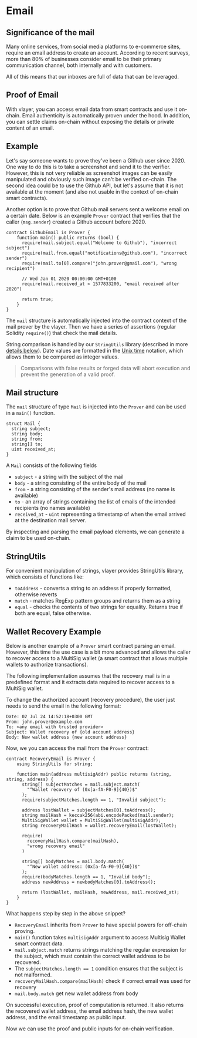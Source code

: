 # Email

## Significance of the mail
Many online services, from social media platforms to e-commerce sites, require an email address to create an account. According to recent surveys, more than 80% of businesses consider email to be their primary communication channel, both internally and with customers. 

All of this means that our inboxes are full of data that can be leveraged.

## Proof of Email
With vlayer, you can access email data from smart contracts and use it on-chain. Email authenticity is automatically proven under the hood. In addition, you can settle claims on-chain without exposing the details or private content of an email.

## Example
Let's say someone wants to prove they've been a Github user since 2020. One way to do this is to take a screenshot and send it to the verifier. However, this is not very reliable as screenshot images can be easily manipulated and obviously such image can't be verified on-chain. The second idea could be to use the Github API, but let's assume that it is not available at the moment (and also not usable in the context of on-chain smart contracts).

Another option is to prove that Github mail servers sent a welcome email on a certain date. Below is an example `Prover` contract that verifies that the caller (`msg.sender`) created a Github account before 2020.

```solidity
contract GithubEmail is Prover {
    function main() public returns (bool) {      
      require(mail.subject.equal("Welcome to Github"), "incorrect subject")
      require(mail.from.equal("notifications@github.com"), "incorrect sender")
      require(mail.to[0].compare("john.prover@gmail.com"), "wrong recipient")
      
      // Wed Jan 01 2020 00:00:00 GMT+0100
      require(mail.received_at < 1577833200, "email received after 2020") 

      return true;
    }
}
```
The `mail` structure is automatically injected into the contract context of the mail prover by the vlayer. Then we have a series of assertions (regular Solidity `require()`) that check the mail details. 

String comparison is handled by our `StringUtils` library (described in more [details below](/features/mail.html#stringutils)). Date values are formatted in the [Unix time](https://en.wikipedia.org/wiki/Unix_time) notation, which allows them to be compared as integer values.

> Comparisons with false results or forged data will abort execution and prevent the generation of a valid proof.

## Mail structure
The `mail` structure of type `Mail` is injected into the `Prover` and can be used in a `main()` function.

```solidity
struct Mail {
  string subject;
  string body;
  string from;
  string[] to;
  uint received_at;
}
```
A `Mail` consists of the following fields
- `subject` - a string with the subject of the mail
- `body` - a string consisting of the entire body of the mail
- `from` - a string consisting of the sender's mail address (no name is available) 
- `to` - an array of strings containing the list of emails of the intended recipients (no names available)
- `received_at` - `uint` representing a timestamp of when the email arrived at the destination mail server.

By inspecting and parsing the email payload elements, we can generate a claim to be used on-chain.

## StringUtils
For convenient manipulation of strings, vlayer provides StringUtils library, which consists of functions like:
* `toAddress` - converts a string to an address if properly formatted, otherwise reverts
* `match` - matches RegExp pattern groups and returns them as a string
* `equal` - checks the contents of two strings for equality. Returns true if both are equal, false otherwise.

## Wallet Recovery Example
Below is another example of a `Prover` smart contract parsing an email. However, this time the use case is a bit more advanced and allows the caller to recover access to a MultiSig wallet (a smart contract that allows multiple wallets to authorize transactions).  

The following implementation assumes that the recovery mail is in a predefined format and it extracts data required to recover access to a MultiSig wallet. 

To change the authorized account (recovery procedure), the user just needs to send the email in the following format: 

```
Date: 02 Jul 24 14:52:18+0300 GMT
From: john.prover@example.com
To: <any email with trusted provider>
Subject: Wallet recovery of {old account address}
Body: New wallet address {new account address}
```
Now, we you can access the mail from the `Prover` contract:

```solidity
contract RecoveryEmail is Prover {
    using StringUtils for string;

    function main(address multisigAddr) public returns (string, string, address) {      
      string[] subjectMatches = mail.subject.match(
        "^Wallet recovery of (0x[a-fA-F0-9]{40})$"
      );
      require(subjectMatches.length == 1, "Invalid subject");

      address lostWallet = subjectMatches[0].toAddress();
      string mailHash = keccak256(abi.encodePacked(mail.sender);
      MultiSigWallet wallet = MultiSigWallet(multisigAddr);
      string recoveryMailHash = wallet.recoveryEmail(lostWallet);

      require(
        recoveryMailHash.compare(mailHash),
        "wrong recovery email"
      )

      string[] bodyMatches = mail.body.match(
        "^New wallet address: (0x[a-fA-F0-9]{40})$"
      );
      require(bodyMatches.length == 1, "Invalid body");
      address newAddress = newbodyMatches[0].toAddress();
      
      return (lostWallet, mailHash, newAddress, mail.received_at); 
    }
}
```

What happens step by step in the above snippet? 
* `RecoveryEmail` inherits from `Prover` to have special powers for off-chain proving. 
* `main()` function takes `multisigAddr` argument to access Multisig Wallet smart contract data. 
* `mail.subject.match` returns strings matching the regular expression for the subject, which must contain the correct wallet address to be recovered.
* The `subjectMatches.length == 1` condition ensures that the subject is not malformed.
* `recoveryMailHash.compare(mailHash)` check if correct email was used for recovery 
* `mail.body.match` get new wallet address from body

On successful execution, proof of computation is returned. It also returns the recovered wallet address, the email address hash, the new wallet address, and the email timestamp as public input.

Now we can use the proof and public inputs for on-chain verification. 